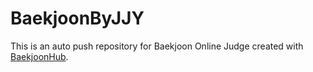# BaekjoonByJJY
This is an auto push repository for Baekjoon Online Judge created with [BaekjoonHub](https://github.com/BaekjoonHub/BaekjoonHub).
